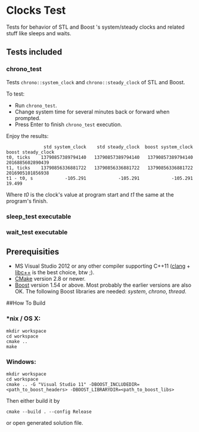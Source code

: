 # Clocks Test

Tests for behavior of STL and Boost <chrono>'s system/steady clocks and related stuff like sleeps and waits.

## Tests included

### chrono_test

Tests `chrono::system_clock` and `chrono::steady_clock` of STL and Boost.

To test:
* Run `chrono_test`.
* Change system time for several minutes back or forward when prompted.
* Press Enter to finish `chrono_test` execution.

Enjoy the results:

                  std system_clock    std steady_clock  boost system_clock  boost steady_clock
    t0, ticks    13790857389794140   13790857389794140   13790857389794140    2016885602890439
    t1, ticks    13790856336881722   13790856336881722   13790856336881722    2016905101856938
    t1 - t0, s            -105.291            -105.291            -105.291              19.499

Where *t0* is the clock's value at program start and *t1* the same at the program's finish.


### sleep_test executable

### wait_test executable


## Prerequisities

* MS Visual Studio 2012 or any other compiler supporting C++11 ([clang](http://clang.llvm.org/) + [libc++](http://libcxx.llvm.org/) is the best choice, btw ;).
* [CMake](http://www.cmake.org/) version 2.8 or newer.
* [Boost](http://www.boost.org) version 1.54 or above. Most probably the earlier versions are also OK. The following Boost libraries are needed: *system*, *chrono*, *thread*.


##How To Build

### *nix / OS X:

    mkdir workspace
    cd workspace
    cmake ..
    make

### Windows:

    mkdir workspace
    cd workspace
    cmake .. -G "Visual Studio 11" -DBOOST_INCLUDEDIR=<path_to_boost_headers> -DBOOST_LIBRARYDIR=<path_to_boost_libs>

Then either build it by

    cmake --build . --config Release

or open generated solution file.
